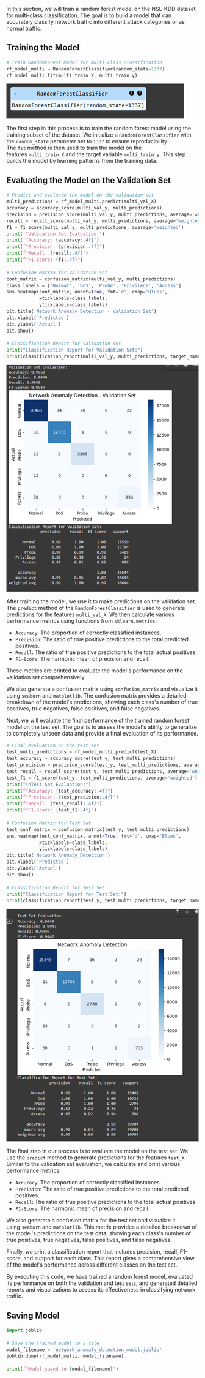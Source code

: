 
In this section, we will train a random forest model on the NSL-KDD dataset for multi-class classification. The goal is to build a model that can accurately classify network traffic into different attack categories or as normal traffic.
## Training the Model

```python
# Train RandomForest model for multi-class classification
rf_model_multi = RandomForestClassifier(random_state=1337)
rf_model_multi.fit(multi_train_X, multi_train_y)
```
![](attachments/Pasted%20image%2020250823184149.png)

The first step in this process is to train the random forest model using the training subset of the dataset. We initialize a `RandomForestClassifier` with the `random_state` parameter set to `1337` to ensure reproducibility. The `fit` method is then used to train the model on the features `multi_train_X` and the target variable `multi_train_y`. This step builds the model by learning patterns from the training data.

## Evaluating the Model on the Validation Set

```python
# Predict and evaluate the model on the validation set
multi_predictions = rf_model_multi.predict(multi_val_X)
accuracy = accuracy_score(multi_val_y, multi_predictions)
precision = precision_score(multi_val_y, multi_predictions, average='weighted')
recall = recall_score(multi_val_y, multi_predictions, average='weighted')
f1 = f1_score(multi_val_y, multi_predictions, average='weighted')
print(f"Validation Set Evaluation:")
print(f"Accuracy: {accuracy:.4f}")
print(f"Precision: {precision:.4f}")
print(f"Recall: {recall:.4f}")
print(f"F1-Score: {f1:.4f}")

# Confusion Matrix for Validation Set
conf_matrix = confusion_matrix(multi_val_y, multi_predictions)
class_labels = ['Normal', 'DoS', 'Probe', 'Privilege', 'Access']
sns.heatmap(conf_matrix, annot=True, fmt='d', cmap='Blues',
            xticklabels=class_labels,
            yticklabels=class_labels)
plt.title('Network Anomaly Detection - Validation Set')
plt.xlabel('Predicted')
plt.ylabel('Actual')
plt.show()

# Classification Report for Validation Set
print("Classification Report for Validation Set:")
print(classification_report(multi_val_y, multi_predictions, target_names=class_labels))
```

![](attachments/Pasted%20image%2020250823184925.png)

After training the model, we use it to make predictions on the validation set. The `predict` method of the `RandomForestClassifier` is used to generate predictions for the features `multi_val_X`. We then calculate various performance metrics using functions from `sklearn.metrics`:

- `Accuracy`: The proportion of correctly classified instances.
- `Precision`: The ratio of true positive predictions to the total predicted positives.
- `Recall`: The ratio of true positive predictions to the total actual positives.
- `F1-Score`: The harmonic mean of precision and recall.

These metrics are printed to evaluate the model's performance on the validation set comprehensively.

We also generate a confusion matrix using `confusion_matrix` and visualize it using `seaborn` and `matplotlib`. The confusion matrix provides a detailed breakdown of the model's predictions, showing each class's number of true positives, true negatives, false positives, and false negatives.

Next, we will evaluate the final performance of the trained random forest model on the test set. The goal is to assess the model's ability to generalize to completely unseen data and provide a final evaluation of its performance.

```python
# Final evaluation on the test set
test_multi_predictions = rf_model_multi.predict(test_X)
test_accuracy = accuracy_score(test_y, test_multi_predictions)
test_precision = precision_score(test_y, test_multi_predictions, average='weighted')
test_recall = recall_score(test_y, test_multi_predictions, average='weighted')
test_f1 = f1_score(test_y, test_multi_predictions, average='weighted')
print("\nTest Set Evaluation:")
print(f"Accuracy: {test_accuracy:.4f}")
print(f"Precision: {test_precision:.4f}")
print(f"Recall: {test_recall:.4f}")
print(f"F1-Score: {test_f1:.4f}")

# Confusion Matrix for Test Set
test_conf_matrix = confusion_matrix(test_y, test_multi_predictions)
sns.heatmap(test_conf_matrix, annot=True, fmt='d', cmap='Blues',
            xticklabels=class_labels,
            yticklabels=class_labels)
plt.title('Network Anomaly Detection')
plt.xlabel('Predicted')
plt.ylabel('Actual')
plt.show()

# Classification Report for Test Set
print("Classification Report for Test Set:")
print(classification_report(test_y, test_multi_predictions, target_names=class_labels))
```

![](attachments/Pasted%20image%2020250823185207.png)

The final step in our process is to evaluate the model on the test set. We use the `predict` method to generate predictions for the features `test_X`. Similar to the validation set evaluation, we calculate and print various performance metrics:

- `Accuracy`: The proportion of correctly classified instances.
- `Precision`: The ratio of true positive predictions to the total predicted positives.
- `Recall`: The ratio of true positive predictions to the total actual positives.
- `F1-Score`: The harmonic mean of precision and recall.

We also generate a confusion matrix for the test set and visualize it using `seaborn` and `matplotlib`. This matrix provides a detailed breakdown of the model's predictions on the test data, showing each class's number of true positives, true negatives, false positives, and false negatives.

Finally, we print a classification report that includes precision, recall, F1-score, and support for each class. This report gives a comprehensive view of the model's performance across different classes on the test set.

By executing this code, we have trained a random forest model, evaluated its performance on both the validation and test sets, and generated detailed reports and visualizations to assess its effectiveness in classifying network traffic.

## Saving Model

```python
import joblib

# Save the trained model to a file
model_filename = 'network_anomaly_detection_model.joblib'
joblib.dump(rf_model_multi, model_filename)

print(f"Model saved to {model_filename}")
```
